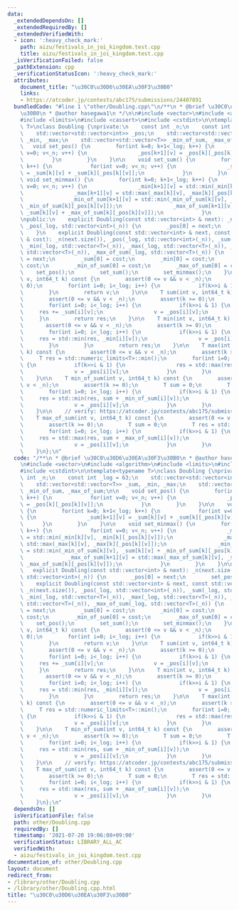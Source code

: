 ```yaml
---
data:
  _extendedDependsOn: []
  _extendedRequiredBy: []
  _extendedVerifiedWith:
  - icon: ':heavy_check_mark:'
    path: aizu/festivals_in_joi_kingdom.test.cpp
    title: aizu/festivals_in_joi_kingdom.test.cpp
  _isVerificationFailed: false
  _pathExtension: cpp
  _verificationStatusIcon: ':heavy_check_mark:'
  attributes:
    document_title: "\u30C0\u30D6\u30EA\u30F3\u30B0"
    links:
    - https://atcoder.jp/contests/abc175/submissions/24407891
  bundledCode: "#line 1 \"other/Doubling.cpp\"\n/**\n * @brief \u30C0\u30D6\u30EA\u30F3\
    \u30B0\n * @author hasegawa1\n */\n\n#include <vector>\n#include <algorithm>\n\
    #include <limits>\n#include <cassert>\n#include <cstdint>\n\ntemplate<typename\
    \ T>\nclass Doubling {\nprivate:\n    const int _n;\n    const int _log = 63;\n\
    \    std::vector<std::vector<int>> _pos;\n    std::vector<std::vector<T>> _sum,\
    \ _min, _max;\n    std::vector<std::vector<T>> _min_of_sum, _max_of_sum;\n\n \
    \   void set_pos() {\n        for(int k=0; k+1<_log; k++) {\n            for(int\
    \ v=0; v<_n; v++) {\n                _pos[k+1][v] = _pos[k][_pos[k][v]];\n   \
    \         }\n        }\n    }\n\n    void set_sum() {\n        for(int k=0; k+1<_log;\
    \ k++) {\n            for(int v=0; v<_n; v++) {\n                _sum[k+1][v]\
    \ = _sum[k][v] + _sum[k][_pos[k][v]];\n            }\n        }\n    }\n\n   \
    \ void set_minmax() {\n        for(int k=0; k+1<_log; k++) {\n            for(int\
    \ v=0; v<_n; v++) {\n                _min[k+1][v] = std::min(_min[k][v], _min[k][_pos[k][v]]);\n\
    \                _max[k+1][v] = std::max(_max[k][v], _max[k][_pos[k][v]]);\n \
    \               _min_of_sum[k+1][v] = std::min(_min_of_sum[k][v], _sum[k][v] +\
    \ _min_of_sum[k][_pos[k][v]]);\n                _max_of_sum[k+1][v] = std::max(_max_of_sum[k][v],\
    \ _sum[k][v] + _max_of_sum[k][_pos[k][v]]);\n            }\n        }\n    }\n\
    \npublic:\n    explicit Doubling(const std::vector<int> & next): _n(next.size()),\
    \ _pos(_log, std::vector<int>(_n)) {\n        _pos[0] = next;\n        set_pos();\n\
    \    }\n    explicit Doubling(const std::vector<int> & next, const std::vector<T>\
    \ & cost): _n(next.size()), _pos(_log, std::vector<int>(_n)), _sum(_log, std::vector<T>(_n)),\
    \ _min(_log, std::vector<T>(_n)), _max(_log, std::vector<T>(_n)), _min_of_sum(_log,\
    \ std::vector<T>(_n)), _max_of_sum(_log, std::vector<T>(_n)) {\n        _pos[0]\
    \ = next;\n        _sum[0] = cost;\n        _min[0] = cost;\n        _max[0] =\
    \ cost;\n        _min_of_sum[0] = cost;\n        _max_of_sum[0] = cost;\n    \
    \    set_pos();\n        set_sum();\n        set_minmax();\n    }\n\n    int pos(int\
    \ v, int64_t k) const {\n        assert(0 <= v && v < _n);\n        assert(k >=\
    \ 0);\n        for(int i=0; i<_log; i++) {\n            if(k>>i & 1) v = _pos[i][v];\n\
    \        }\n        return v;\n    }\n\n    T sum(int v, int64_t k) const {\n\
    \        assert(0 <= v && v < _n);\n        assert(k >= 0);\n        T res = 0;\n\
    \        for(int i=0; i<_log; i++) {\n            if(k>>i & 1) {\n           \
    \     res += _sum[i][v];\n                v = _pos[i][v];\n            }\n   \
    \     }\n        return res;\n    }\n\n    T min(int v, int64_t k) const {\n \
    \       assert(0 <= v && v < _n);\n        assert(k >= 0);\n        T res = std::numeric_limits<T>::max();\n\
    \        for(int i=0; i<_log; i++) {\n            if(k>>i & 1) {\n           \
    \     res = std::min(res, _min[i][v]);\n                v = _pos[i][v];\n    \
    \        }\n        }\n        return res;\n    }\n\n    T max(int v, int64_t\
    \ k) const {\n        assert(0 <= v && v < _n);\n        assert(k >= 0);\n   \
    \     T res = std::numeric_limits<T>::min();\n        for(int i=0; i<_log; i++)\
    \ {\n            if(k>>i & 1) {\n                res = std::max(res, _max[i][v]);\n\
    \                v = _pos[i][v];\n            }\n        }\n        return res;\n\
    \    }\n\n    T min_of_sum(int v, int64_t k) const {\n        assert(0 <= v &&\
    \ v < _n);\n        assert(k >= 0);\n        T sum = 0;\n        T res = std::numeric_limits<T>::max();\n\
    \        for(int i=0; i<_log; i++) {\n            if(k>>i & 1) {\n           \
    \     res = std::min(res, sum + _min_of_sum[i][v]);\n                sum += _sum[i][v];\n\
    \                v = _pos[i][v];\n            }\n        }\n        return res;\n\
    \    }\n\n    // verify: https://atcoder.jp/contests/abc175/submissions/24407891\n\
    \    T max_of_sum(int v, int64_t k) const {\n        assert(0 <= v && v < _n);\n\
    \        assert(k >= 0);\n        T sum = 0;\n        T res = std::numeric_limits<T>::min();\n\
    \        for(int i=0; i<_log; i++) {\n            if(k>>i & 1) {\n           \
    \     res = std::max(res, sum + _max_of_sum[i][v]);\n                sum += _sum[i][v];\n\
    \                v = _pos[i][v];\n            }\n        }\n        return res;\n\
    \    }\n};\n"
  code: "/**\n * @brief \u30C0\u30D6\u30EA\u30F3\u30B0\n * @author hasegawa1\n */\n\
    \n#include <vector>\n#include <algorithm>\n#include <limits>\n#include <cassert>\n\
    #include <cstdint>\n\ntemplate<typename T>\nclass Doubling {\nprivate:\n    const\
    \ int _n;\n    const int _log = 63;\n    std::vector<std::vector<int>> _pos;\n\
    \    std::vector<std::vector<T>> _sum, _min, _max;\n    std::vector<std::vector<T>>\
    \ _min_of_sum, _max_of_sum;\n\n    void set_pos() {\n        for(int k=0; k+1<_log;\
    \ k++) {\n            for(int v=0; v<_n; v++) {\n                _pos[k+1][v]\
    \ = _pos[k][_pos[k][v]];\n            }\n        }\n    }\n\n    void set_sum()\
    \ {\n        for(int k=0; k+1<_log; k++) {\n            for(int v=0; v<_n; v++)\
    \ {\n                _sum[k+1][v] = _sum[k][v] + _sum[k][_pos[k][v]];\n      \
    \      }\n        }\n    }\n\n    void set_minmax() {\n        for(int k=0; k+1<_log;\
    \ k++) {\n            for(int v=0; v<_n; v++) {\n                _min[k+1][v]\
    \ = std::min(_min[k][v], _min[k][_pos[k][v]]);\n                _max[k+1][v] =\
    \ std::max(_max[k][v], _max[k][_pos[k][v]]);\n                _min_of_sum[k+1][v]\
    \ = std::min(_min_of_sum[k][v], _sum[k][v] + _min_of_sum[k][_pos[k][v]]);\n  \
    \              _max_of_sum[k+1][v] = std::max(_max_of_sum[k][v], _sum[k][v] +\
    \ _max_of_sum[k][_pos[k][v]]);\n            }\n        }\n    }\n\npublic:\n \
    \   explicit Doubling(const std::vector<int> & next): _n(next.size()), _pos(_log,\
    \ std::vector<int>(_n)) {\n        _pos[0] = next;\n        set_pos();\n    }\n\
    \    explicit Doubling(const std::vector<int> & next, const std::vector<T> & cost):\
    \ _n(next.size()), _pos(_log, std::vector<int>(_n)), _sum(_log, std::vector<T>(_n)),\
    \ _min(_log, std::vector<T>(_n)), _max(_log, std::vector<T>(_n)), _min_of_sum(_log,\
    \ std::vector<T>(_n)), _max_of_sum(_log, std::vector<T>(_n)) {\n        _pos[0]\
    \ = next;\n        _sum[0] = cost;\n        _min[0] = cost;\n        _max[0] =\
    \ cost;\n        _min_of_sum[0] = cost;\n        _max_of_sum[0] = cost;\n    \
    \    set_pos();\n        set_sum();\n        set_minmax();\n    }\n\n    int pos(int\
    \ v, int64_t k) const {\n        assert(0 <= v && v < _n);\n        assert(k >=\
    \ 0);\n        for(int i=0; i<_log; i++) {\n            if(k>>i & 1) v = _pos[i][v];\n\
    \        }\n        return v;\n    }\n\n    T sum(int v, int64_t k) const {\n\
    \        assert(0 <= v && v < _n);\n        assert(k >= 0);\n        T res = 0;\n\
    \        for(int i=0; i<_log; i++) {\n            if(k>>i & 1) {\n           \
    \     res += _sum[i][v];\n                v = _pos[i][v];\n            }\n   \
    \     }\n        return res;\n    }\n\n    T min(int v, int64_t k) const {\n \
    \       assert(0 <= v && v < _n);\n        assert(k >= 0);\n        T res = std::numeric_limits<T>::max();\n\
    \        for(int i=0; i<_log; i++) {\n            if(k>>i & 1) {\n           \
    \     res = std::min(res, _min[i][v]);\n                v = _pos[i][v];\n    \
    \        }\n        }\n        return res;\n    }\n\n    T max(int v, int64_t\
    \ k) const {\n        assert(0 <= v && v < _n);\n        assert(k >= 0);\n   \
    \     T res = std::numeric_limits<T>::min();\n        for(int i=0; i<_log; i++)\
    \ {\n            if(k>>i & 1) {\n                res = std::max(res, _max[i][v]);\n\
    \                v = _pos[i][v];\n            }\n        }\n        return res;\n\
    \    }\n\n    T min_of_sum(int v, int64_t k) const {\n        assert(0 <= v &&\
    \ v < _n);\n        assert(k >= 0);\n        T sum = 0;\n        T res = std::numeric_limits<T>::max();\n\
    \        for(int i=0; i<_log; i++) {\n            if(k>>i & 1) {\n           \
    \     res = std::min(res, sum + _min_of_sum[i][v]);\n                sum += _sum[i][v];\n\
    \                v = _pos[i][v];\n            }\n        }\n        return res;\n\
    \    }\n\n    // verify: https://atcoder.jp/contests/abc175/submissions/24407891\n\
    \    T max_of_sum(int v, int64_t k) const {\n        assert(0 <= v && v < _n);\n\
    \        assert(k >= 0);\n        T sum = 0;\n        T res = std::numeric_limits<T>::min();\n\
    \        for(int i=0; i<_log; i++) {\n            if(k>>i & 1) {\n           \
    \     res = std::max(res, sum + _max_of_sum[i][v]);\n                sum += _sum[i][v];\n\
    \                v = _pos[i][v];\n            }\n        }\n        return res;\n\
    \    }\n};\n"
  dependsOn: []
  isVerificationFile: false
  path: other/Doubling.cpp
  requiredBy: []
  timestamp: '2021-07-20 19:06:08+09:00'
  verificationStatus: LIBRARY_ALL_AC
  verifiedWith:
  - aizu/festivals_in_joi_kingdom.test.cpp
documentation_of: other/Doubling.cpp
layout: document
redirect_from:
- /library/other/Doubling.cpp
- /library/other/Doubling.cpp.html
title: "\u30C0\u30D6\u30EA\u30F3\u30B0"
---
```

